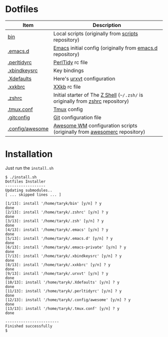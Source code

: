 Dotfiles
========

| Item                  | Description                                                                                 |
| --------------------- | ------------------------------------------------------------------------------------------- |
| [bin][1]              | Local scripts (originally from [scripts][1] repository)                                     |
| [.emacs.d][2]         | [Emacs][10] initial config (originally from [emacs.d][2] repository)                        |
| [.perltidyrc][3]      | [PerlTidy][11] rc file                                                                      |
| [.xbindkeysrc][4]     | Key bindings                                                                                |
| [.Xdefaults][5]       | Here's [urxvt][12] configuration                                                            |
| [.xxkbrc][6]          | [XXkb][13] rc file                                                                          |
| [.zshrc][7]           | Initial starter of The [Z Shell][14] (`~/.zsh/` is originally from [zshrc][17] repository)  |
| [.tmux.conf][18]      | [Tmux][19] config                                                                           |
| [.gitconfig][8]       | [Git][15] configuration file                                                                |
| [.config/awesome][9]  | [Awesome WM][16] configuration scripts (originally from [awesomerc][9] repository)          |

# Installation #

Just run the `install.sh`

    $ ./install.sh
    Dotfiles Installer
    ------------------
    Updating submodules..
    [ ... skipped lines ... ]
    
    [1/13]: install '/home/taryk/bin' [y/n] ? y
    done
    [2/13]: install '/home/taryk/.zshrc' [y/n] ? y
    done
    [3/13]: install '/home/taryk/.zsh' [y/n] ? y
    done
    [4/13]: install '/home/taryk/.emacs' [y/n] ? y
    done
    [5/13]: install '/home/taryk/.emacs.d' [y/n] ? y
    done
    [6/13]: install '/home/taryk/.emacs-private' [y/n] ? y
    done
    [7/13]: install '/home/taryk/.xbindkeysrc' [y/n] ? y
    done
    [8/13]: install '/home/taryk/.xxkbrc' [y/n] ? y
    done
    [9/13]: install '/home/taryk/.urxvt' [y/n] ? y
    done
    [10/13]: install '/home/taryk/.Xdefaults' [y/n] ? y
    done
    [11/13]: install '/home/taryk/.perltidyrc' [y/n] ? y
    done
    [12/13]: install '/home/taryk/.config/awesome' [y/n] ? y
    done
    [13/13]: install '/home/taryk/.tmux.conf' [y/n] ? y
    done
    
    ------------------------
    Finished successfully
    $

[1]: https://github.com/taryk/scripts
[2]: https://github.com/taryk/emacs.d
[3]: https://github.com/taryk/dotfiles/blob/master/.perltidyrc
[4]: https://github.com/taryk/dotfiles/blob/master/.xbindkeysrc
[5]: https://github.com/taryk/dotfiles/blob/master/.Xdefaults
[6]: https://github.com/taryk/dotfiles/blob/master/.xxkbrc
[7]: https://github.com/taryk/dotfiles/blob/master/.zshrc
[8]: https://github.com/taryk/dotfiles/blob/master/.gitconfig
[9]: https://github.com/taryk/awesomerc
[10]: http://www.gnu.org/software/emacs/
[11]: https://metacpan.org/module/Perl::Tidy
[12]: http://software.schmorp.de/pkg/rxvt-unicode.html
[13]: http://sourceforge.net/projects/xxkb/
[14]: http://www.zsh.org/
[15]: http://git-scm.com/
[16]: http://awesome.naquadah.org/
[17]: https://github.com/taryk/zshrc
[18]: https://github.com/taryk/dotfiles/blob/master/.tmux.conf
[19]: http://tmux.sourceforge.net/
